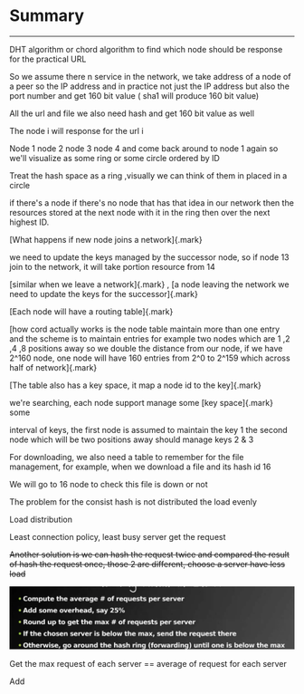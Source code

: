 # Summary



---

DHT algorithm or chord algorithm to find which node should be response for the practical URL



So we assume there n service in the network, we take address of a node of a peer so the IP address and in practice not just the IP address but also the port number and get 160 bit value ( sha1 will produce 160 bit value)





All the url and file we also need hash and get 160 bit value as well



The node i will response for the url i



Node 1 node 2 node 3 node 4 and come back around to node 1 again so we'll visualize as some ring or some circle ordered by ID



Treat the hash space as a ring ,visually we can think of them in placed in a circle



if there's a node if there's no node that has that idea in our network then the resources stored at the next node with it in the ring then over the next highest ID.



[What happens if new node joins a network]{.mark}



we need to update the keys managed by the successor node, so if node 13 join to the network, it will take portion resource from 14



[similar when we leave a network]{.mark} , [a node leaving the network we need to update the keys for the successor]{.mark}



[Each node will have a routing table]{.mark}



[how cord actually works is the node table maintain more than one entry and the scheme is to maintain entries for example two nodes which are 1 ,2 ,4 ,8 positions away so we double the distance from our node, if we have 2^160 node, one node will have 160 entries from 2^0 to 2^159 which across half of network]{.mark}



[The table also has a key space, it map a node id to the key]{.mark}



we're searching, each node support manage some [key space]{.mark} some

interval of keys, the first node is assumed to maintain the key 1 the second node which will be two positions away should manage keys 2 & 3



For downloading, we also need a table to remember for the file management, for example, when we download a file and its hash id 16

We will go to 16 node to check this file is down or not







The problem for the consist hash is not distributed the load evenly

Load distribution



Least connection policy, least busy server get the request



~~Another solution is we can hash the request twice and compared the result of hash the request once, those 2 are different, choose a server have less load~~





![• Compute the average # of requests per server • Add some overhead, say 25% • Round up to get the max # of requests per server • If the chosen server is below the max, send the request there • Otherwise, go around the hash ring (forwarding) until one is below the max ](../../../media/Web-crawler-^MP2p-Consistent-Hash-Basic-Summary-image1.png)



Get the max request of each server == average of request for each server

Add

















